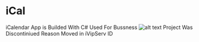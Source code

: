 # iCal
iCalendar App is Builded With C# Used For Bussness 
![alt text](https://ivipserv.xyz/assets/images/ical.png)
Project Was Discontiniued Reason Moved in iVipServ ID
